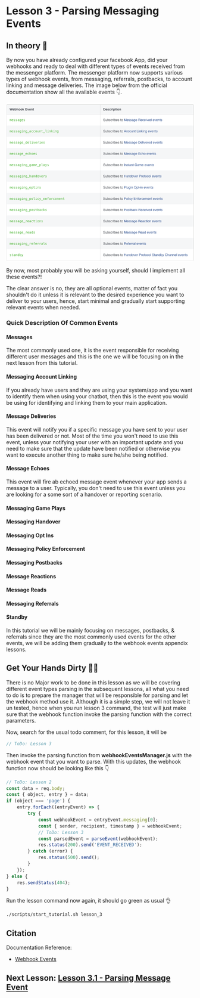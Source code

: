 # Lesson 3 - Parsing Messaging Events

## In theory 📖

By now you have already configured your facebook App, did your webhooks and ready to deal with different types of events received from the messenger platform. The messenger platform now supports various types of webhook events, from messaging, referrals, postbacks, to account linking and message deliveries. The image below from the official documentation show all the available events 👇.

![image](images/lesson_3_im1.png)

By now, most probably you will be asking yourself, should I implement all these events?!

The clear answer is no, they are all optional events, matter of fact you shouldn't do it unless it is relevant to the desired experience you want to deliver to your users, hence, start minimal and gradually start supporting relevant events when needed.

### Quick Description Of Common Events

#### Messages

The most commonly used one, it is the event responsible for receiving different user messages and this is the one we will be focusing on in the next lesson from this tutorial.

#### Messaging Account Linking

If you already have users and they are using your system/app and you want to identify them when using your chatbot, then this is the event you would be using for identifying and linking them to your main application.

#### Message Deliveries

This event will notify you if a specific message you have sent to your user has been delivered or not. Most of the time you won't need to use this event, unless your notifying your user with an important update and you need to make sure that the update have been notified or otherwise you want to execute another thing to make sure he/she being notified.

#### Message Echoes

This event will fire ab echoed message event whenever your app sends a message to a user. Typically, you don't need to use this event unless you are looking for a some sort of a handover or reporting scenario.

#### Messaging Game Plays

#### Messaging Handover

#### Messaging Opt Ins

#### Messaging Policy Enforcement

#### Messaging Postbacks

#### Message Reactions

#### Message Reads

#### Messaging Referrals

#### Standby

In this tutorial we will be mainly focusing on messages, postbacks, & referrals since they are the most commonly used events for the other events, we will be adding them gradually to the webhook events appendix lessons.

## Get Your Hands Dirty 👩‍💻

There is no Major work to be done in this lesson as we will be covering different event types parsing in the subsequent lessons, all what you need to do is to prepare the manager that will be responsible for parsing and let the webhook method use it. Although it is a simple step, we will not leave it un tested, hence when you run lesson 3 command, the test will just make sure that the webhook function invoke the parsing function with the correct parameters.

Now, search for the usual todo comment, for this lesson, it will be

```javascript
// ToDo: Lesson 3
```

Then invoke the parsing function from **webhookEventsManager.js** with the webhook event that you want to parse. With this updates, the webhook function now should be looking like this 👇

```javascript
// ToDo: Lesson 2
const data = req.body;
const { object, entry } = data;
if (object === 'page') {
    entry.forEach((entryEvent) => {
        try {
            const webhookEvent = entryEvent.messaging[0];
            const { sender, recipient, timestamp } = webhookEvent;
            // ToDo: Lesson 3
            const parsedEvent = parseEvent(webhookEvent);
            res.status(200).send('EVENT_RECEIVED');
        } catch (error) {
            res.status(500).send();
        }
    });
} else {
    res.sendStatus(404);
}
```

Run the lesson command now again, it should go green as usual 👌

```sh
./scripts/start_tutorial.sh lesson_3
```

## Citation

Documentation Reference:

-   [Webhook Events](https://developers.facebook.com/docs/messenger-platform/webhook#events)

## Next Lesson: [Lesson 3.1 - Parsing Message Event]()
